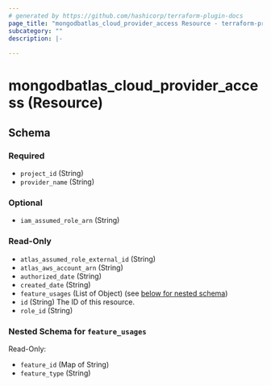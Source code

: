 ```yaml
---
# generated by https://github.com/hashicorp/terraform-plugin-docs
page_title: "mongodbatlas_cloud_provider_access Resource - terraform-provider-mongodbatlas"
subcategory: ""
description: |-
  
---
```


# mongodbatlas_cloud_provider_access (Resource)





<!-- schema generated by tfplugindocs -->
## Schema

### Required

- `project_id` (String)
- `provider_name` (String)

### Optional

- `iam_assumed_role_arn` (String)

### Read-Only

- `atlas_assumed_role_external_id` (String)
- `atlas_aws_account_arn` (String)
- `authorized_date` (String)
- `created_date` (String)
- `feature_usages` (List of Object) (see [below for nested schema](#nestedatt--feature_usages))
- `id` (String) The ID of this resource.
- `role_id` (String)

<a id="nestedatt--feature_usages"></a>
### Nested Schema for `feature_usages`

Read-Only:

- `feature_id` (Map of String)
- `feature_type` (String)
